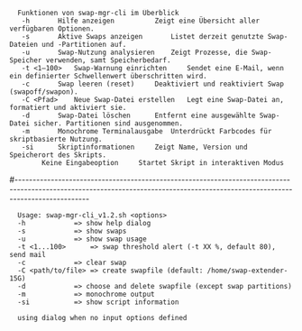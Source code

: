       Funktionen von swap-mgr-cli im Überblick
       -h		Hilfe anzeigen			Zeigt eine Übersicht aller verfügbaren Optionen.
       -s		Aktive Swaps anzeigen		Listet derzeit genutzte Swap-Dateien und -Partitionen auf.
       -u		Swap-Nutzung analysieren	Zeigt Prozesse, die Swap-Speicher verwenden, samt Speicherbedarf.
       -t <1–100>	Swap-Warnung einrichten		Sendet eine E-Mail, wenn ein definierter Schwellenwert überschritten wird.
       -c		Swap leeren (reset)		Deaktiviert und reaktiviert Swap (swapoff/swapon).
       -C <Pfad>	Neue Swap-Datei erstellen	Legt eine Swap-Datei an, formatiert und aktiviert sie.
       -d		Swap-Datei löschen		Entfernt eine ausgewählte Swap-Datei sicher. Partitionen sind ausgenommen.
       -m		Monochrome Terminalausgabe	Unterdrückt Farbcodes für skriptbasierte Nutzung.
       -si		Skriptinformationen		Zeigt Name, Version und Speicherort des Skripts.
       		Keine Eingabeoption		Startet Skript in interaktiven Modus

#--------------------------------------------------------------------------------------------------------------------------------------------------------------------------------
      
      Usage: swap-mgr-cli_v1.2.sh <options> 
      -h			=> show help dialog 
      -s			=> show swaps 
      -u			=> show swap usage 
      -t <1...100>		=> swap threshold alert (-t XX %, default 80), send mail
      -c			=> clear swap 
      -C <path/to/file>	=> create swapfile (default: /home/swap-extender-15G) 
      -d			=> choose and delete swapfile (except swap partitions) 
      -m			=> monochrome output 
      -si			=> show script information 

      using dialog when no input options defined
